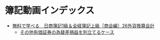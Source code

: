 # 簿記動画インデックス

+ [無料で学べる　日商簿記1級＆全経簿記上級［商会編］26外貨換算会計](https://www.youtube.com/watch?v=CwOL9dgTpOE)
  + [その他有価証券の為替差損益を別立てるケース](https://www.youtube.com/watch?t=2634&v=CwOL9dgTpOE)


